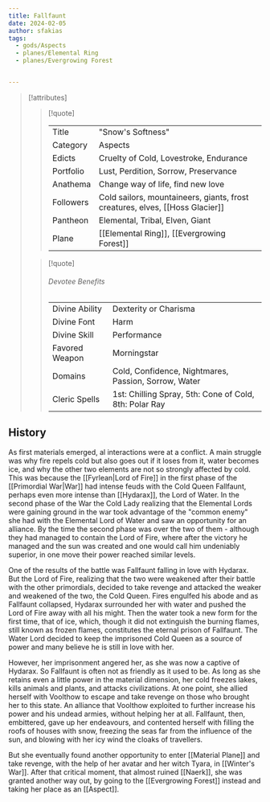 ```yaml
---
title: Fallfaunt
date: 2024-02-05
author: sfakias
tags:
  - gods/Aspects
  - planes/Elemental Ring
  - planes/Evergrowing Forest


---
```

> [!attributes]
> 
> > [!quote]
> >
> > | | |
> > | --- | --- |
> > | Title | "Snow's Softness" |
> > | Category | Aspects |
> > | Edicts | Cruelty of Cold, Lovestroke, Endurance |
> > | Portfolio | Lust, Perdition, Sorrow, Preservance |
> > | Anathema | Change way of life, find new love |
> > | Followers | Cold sailors, mountaineers, giants, frost creatures, elves, [[Hoss Glacier]] |
> > | Pantheon | Elemental, Tribal, Elven, Giant |
> > | Plane | [[Elemental Ring]], [[Evergrowing Forest]] |
>
> > [!quote]
> > 
> > ###### Devotee Benefits
> > | | |
> > | --- | --- |
> > | Divine Ability | Dexterity or Charisma |
> > | Divine Font | Harm |
> > | Divine Skill | Performance |
> > | Favored Weapon | Morningstar |
> > | Domains | Cold, Confidence, Nightmares, Passion, Sorrow, Water |
> > | Cleric Spells | 1st: Chilling Spray, 5th: Cone of Cold, 8th: Polar Ray |

## History

As first materials emerged, al interactions were at a conflict. A main struggle was why fire repels cold but also goes out if it loses from it, water becomes ice, and why the other two elements are not so strongly affected by cold. This was because the [[Fyrlean|Lord of Fire]] in the first phase of the [[Primordial War|War]] had intense feuds with the Cold Queen Fallfaunt, perhaps even more intense than [[Hydarax]], the Lord of Water.
In the second phase of the War the Cold Lady realizing that the Elemental Lords were gaining ground in the war took advantage of the "common enemy" she had with the Elemental Lord of Water and saw an opportunity for an alliance. By the time the second phase was over the two of them - although they had managed to contain the Lord of Fire, where after the victory he managed and the sun was created and one would call him undeniably superior, in one move their power reached similar levels.

One of the results of the battle was Fallfaunt falling in love with Hydarax. But the Lord of Fire, realizing that the two were weakened after their battle with the other primordials, decided to take revenge and attacked the weaker and weakened of the two, the Cold Queen. Fires engulfed his abode and as Fallfaunt collapsed, Hydarax surrounded her with water and pushed the Lord of Fire away with all his might. Then the water took a new form for the first time, that of ice, which, though it did not extinguish the burning flames, still known as frozen flames, constitutes the eternal prison of Fallfaunt. The Water Lord decided to keep the imprisoned Cold Queen as a source of power and many believe he is still in love with her.

However, her imprisonment angered her, as she was now a captive of Hydarax. So Fallfaunt is often not as friendly as it used to be. As long as she retains even a little power in the material dimension, her cold freezes lakes, kills animals and plants, and attacks civilizations. At one point, she allied herself with Voolthow to escape and take revenge on those who brought her to this state. An alliance that Voolthow exploited to further increase his power and his undead armies, without helping her at all. Fallfaunt, then, embittered, gave up her endeavours, and contented herself with filling the roofs of houses with snow, freezing the seas far from the influence of the sun, and blowing with her icy wind the cloaks of travellers.

But she eventually found another opportunity to enter [[Material Plane]] and take revenge, with the help of her avatar and her witch Tyara, in [[Winter's War]]. After that critical moment, that almost ruined [[Naerk]], she was granted another way out, by going to the [[Evergrowing Forest]] instead and taking her place as an [[Aspect]].